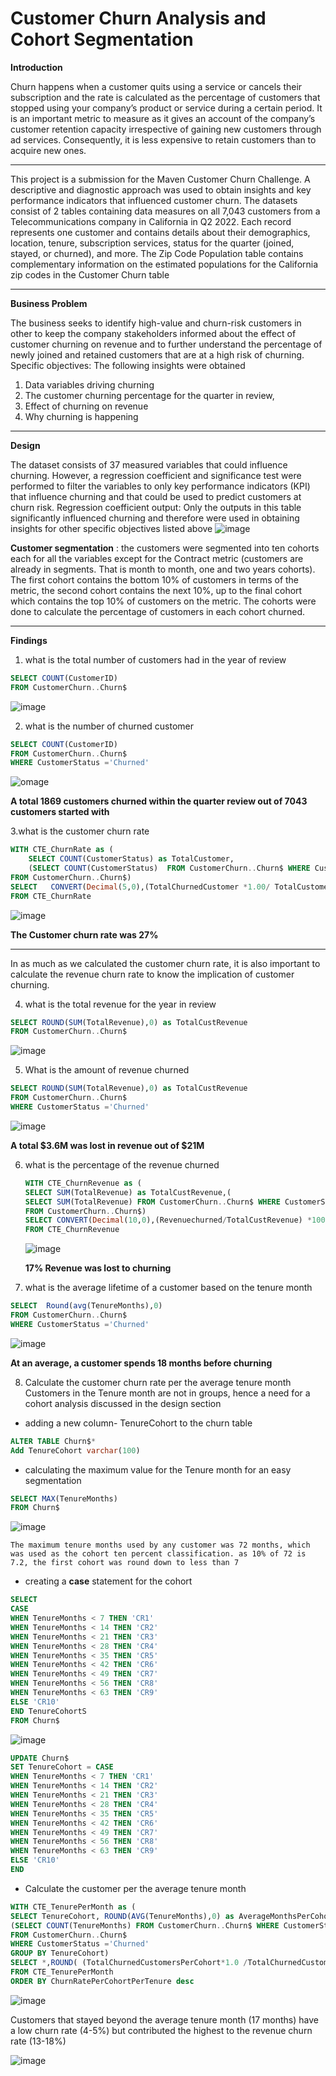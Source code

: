 
# **Customer Churn Analysis and Cohort Segmentation**
**Introduction**

 Churn happens when a customer quits using a service or cancels their subscription and the rate is calculated as the percentage of customers that stopped using your company’s product or service during a certain period. It is an important metric to measure as it gives an account of the company’s customer retention capacity irrespective of gaining new customers through ad services. Consequently, it is less expensive to retain customers than to acquire new ones.

---

This project is a submission for the Maven Customer Churn Challenge. A descriptive and diagnostic approach was used to obtain insights and key performance indicators that influenced customer churn. 
The datasets consist of 2 tables containing data measures on all 7,043 customers from a Telecommunications company in California in Q2 2022. Each record represents one customer and contains details about their demographics, location, tenure, subscription services, status for the quarter (joined, stayed, or churned), and more. The Zip Code Population table contains complementary information on the estimated populations for the California zip codes in the Customer Churn table

---

**Business Problem**

The business seeks to identify high-value and churn-risk customers in other to keep the company stakeholders informed about the effect of customer churning on revenue and to further understand the percentage of newly joined and retained customers that are at a high risk of churning.
Specific objectives: The following insights were obtained 
1.	Data variables driving churning 
2.	The customer churning percentage for the quarter in review, 
3.	Effect of churning on revenue
4.	Why churning is happening

---
**Design**

The dataset consists of 37 measured variables that could influence churning. However, a regression coefficient and significance test were performed to filter the variables to only key performance indicators (KPI) that influence churning and that could be used to predict customers at churn risk.
Regression coefficient output: Only the outputs in this table significantly influenced churning and therefore were used in obtaining insights for other specific objectives listed above
![image](https://github.com/olusolaolagunju/Customer-Churn-Analysis/blob/main/image/Table.png)

**Customer segmentation**
: the customers were segmented into ten cohorts each for all the variables except for the Contract metric (customers are already in segments. That is month to month, one and two years cohorts). The first cohort contains the bottom 10% of customers in terms of the metric, the second cohort contains the next 10%, up to the final cohort which contains the top 10% of customers on the metric. The cohorts were done to calculate the percentage of customers in each cohort churned.

---
**Findings**

1. what is the total number of customers had in the year of review
```SQL
SELECT COUNT(CustomerID)
FROM CustomerChurn..Churn$

```

![image](https://github.com/olusolaolagunju/Customer-Churn-Analysis/blob/main/image/Total%20Customer.png)

2. what is the number of churned customer

```SQL 
SELECT COUNT(CustomerID)
FROM CustomerChurn..Churn$
WHERE CustomerStatus ='Churned'
```
![omage](https://github.com/olusolaolagunju/Customer-Churn-Analysis/blob/main/image/Churned%20customers.png)

**A total 1869 customers churned within the quarter review out of 7043 customers started with**

3.what is the customer churn rate 
```SQL
WITH CTE_ChurnRate as (
	SELECT COUNT(CustomerStatus) as TotalCustomer,
	(SELECT COUNT(CustomerStatus)  FROM CustomerChurn..Churn$ WHERE CustomerStatus = 'Churned') as TotalChurnedCustomer
FROM CustomerChurn..Churn$)
SELECT   CONVERT(Decimal(5,0),(TotalChurnedCustomer *1.00/ TotalCustomer) * 100) as CustomerchurnRate
FROM CTE_ChurnRate
```

![image](https://github.com/olusolaolagunju/Customer-Churn-Analysis/blob/main/image/Churnrate%205.png)

**The Customer churn rate was 27%**

---

In as much as we calculated the customer churn rate, it is also important to calculate the revenue churn rate to know the implication of customer churning.

4. what is the total revenue for the year in review
```SQL
SELECT ROUND(SUM(TotalRevenue),0) as TotalCustRevenue
FROM CustomerChurn..Churn$
```
![image](https://github.com/olusolaolagunju/Customer-Churn-Analysis/blob/main/image/Toatal%20Revenue.png)

5. What is the amount of revenue churned
```SQL
SELECT ROUND(SUM(TotalRevenue),0) as TotalCustRevenue
FROM CustomerChurn..Churn$
WHERE CustomerStatus ='Churned'
```
![image](https://github.com/olusolaolagunju/Customer-Churn-Analysis/blob/main/image/Revenue%20Churned.png)

**A total $3.6M was lost in revenue out of $21M**

6. what is the percentage of the revenue churned

    ```SQL
    WITH CTE_ChurnRevenue as (
	SELECT SUM(TotalRevenue) as TotalCustRevenue,(
	SELECT SUM(TotalRevenue) FROM CustomerChurn..Churn$ WHERE CustomerStatus ='Churned') as Revenuechurned
    FROM CustomerChurn..Churn$)
    SELECT CONVERT(Decimal(10,0),(Revenuechurned/TotalCustRevenue) *100) as RevenueChurnRate 
    FROM CTE_ChurnRevenue 
    ```
    ![image](https://github.com/olusolaolagunju/Customer-Churn-Analysis/blob/main/image/Revenue%20churn%20rate.png)

    **17% Revenue was lost to churning**

7. what is the average lifetime of a customer based on the tenure month
```SQL
SELECT  Round(avg(TenureMonths),0)
FROM CustomerChurn..Churn$ 
WHERE CustomerStatus ='Churned'
```

![image](https://github.com/olusolaolagunju/Customer-Churn-Analysis/blob/main/image/Customer%20average%20life.png)

**At an average, a customer spends 18 months before churning**

8. Calculate the customer churn rate per the average tenure month 
Customers in the Tenure month are not in groups, hence a need for a cohort analysis discussed in the design section
* adding a new column- TenureCohort to the churn table
```SQL
ALTER TABLE Churn$*
Add TenureCohort varchar(100)
```

* calculating the maximum value for the Tenure month for an easy segmentation 

```SQL
SELECT MAX(TenureMonths)
FROM Churn$
```
![image](https://github.com/olusolaolagunju/Customer-Churn-Analysis/blob/main/image/max.png) 

    The maximum tenure months used by any customer was 72 months, which was used as the cohort ten percent classification. as 10% of 72 is 7.2, the first cohort was round down to less than 7


* creating a **case** statement for the cohort 
```SQL
SELECT
CASE
WHEN TenureMonths < 7 THEN 'CR1'
WHEN TenureMonths < 14 THEN 'CR2'
WHEN TenureMonths < 21 THEN 'CR3'
WHEN TenureMonths < 28 THEN 'CR4'
WHEN TenureMonths < 35 THEN 'CR5'
WHEN TenureMonths < 42 THEN 'CR6'
WHEN TenureMonths < 49 THEN 'CR7'
WHEN TenureMonths < 56 THEN 'CR8'
WHEN TenureMonths < 63 THEN 'CR9'
ELSE 'CR10'
END TenureCohortS
FROM Churn$
```

![image](https://github.com/olusolaolagunju/Customer-Churn-Analysis/blob/main/image/Tenure%20Cohort.png)


```SQL
UPDATE Churn$
SET TenureCohort = CASE
WHEN TenureMonths < 7 THEN 'CR1'
WHEN TenureMonths < 14 THEN 'CR2'
WHEN TenureMonths < 21 THEN 'CR3'
WHEN TenureMonths < 28 THEN 'CR4'
WHEN TenureMonths < 35 THEN 'CR5'
WHEN TenureMonths < 42 THEN 'CR6'
WHEN TenureMonths < 49 THEN 'CR7'
WHEN TenureMonths < 56 THEN 'CR8'
WHEN TenureMonths < 63 THEN 'CR9'
ELSE 'CR10'
END		
```					

* Calculate the customer per the average tenure month 


```SQL
WITH CTE_TenurePerMonth as (
SELECT TenureCohort, ROUND(AVG(TenureMonths),0) as AverageMonthsPerCohort, COUNT(TenureMonths)as TotalChurnedCustomersPerCohort,
(SELECT COUNT(TenureMonths) FROM CustomerChurn..Churn$ WHERE CustomerStatus ='Churned')as TotalChurnedCustomer
FROM CustomerChurn..Churn$ 
WHERE CustomerStatus ='Churned'
GROUP BY TenureCohort)
SELECT *,ROUND( (TotalChurnedCustomersPerCohort*1.0 /TotalChurnedCustomer * 100),0) as ChurnRatePerCohortPerTenure
FROM CTE_TenurePerMonth
ORDER BY ChurnRatePerCohortPerTenure desc
```
![image](https://github.com/olusolaolagunju/Customer-Churn-Analysis/blob/main/image/Tenure%20Cohort%20churn%20rate.png)

  
Customers that stayed beyond the average tenure month (17 months) have a low churn rate (4-5%) but contributed the highest to the revenue churn rate (13-18%) 

![image](https://github.com/olusolaolagunju/Customer-Churn-Analysis/blob/main/image/Revenue_Tenure%20(2).png)